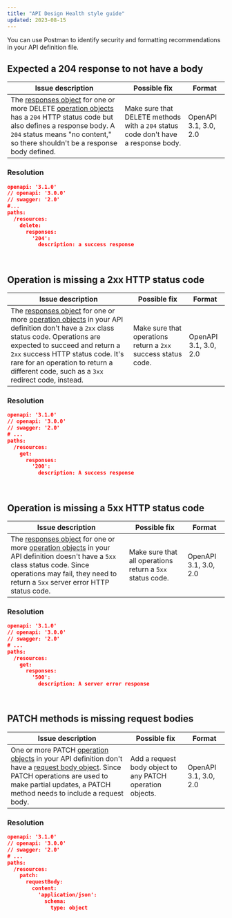 ```yaml
---
title: "API Design Health style guide"
updated: 2023-08-15
---
```


You can use Postman to identify security and formatting recommendations in your API definition file.

## Expected a 204 response to not have a body

| Issue description | Possible fix | Format |
| ----------- | ----------- | ----------- |
| The [responses object](https://github.com/OAI/OpenAPI-Specification/blob/main/versions/3.0.3.md#responses-object) for one or more DELETE [operation objects](https://github.com/OAI/OpenAPI-Specification/blob/main/versions/3.0.3.md#operationObject) has a `204` HTTP status code but also defines a response body. A `204` status means "no content," so there shouldn't be a response body defined. | Make sure that DELETE methods with a `204` status code don't have a response body. | OpenAPI 3.1, 3.0, 2.0 |

### Resolution

```json
openapi: '3.1.0'
// openapi: '3.0.0'
// swagger: '2.0'
#...
paths:
  /resources:
    delete:
      responses:
        '204':
          description: a success response
```

&nbsp;

## Operation is missing a 2xx HTTP status code

| Issue description | Possible fix | Format |
| ----------- | ----------- | ----------- |
| The [responses object](https://github.com/OAI/OpenAPI-Specification/blob/main/versions/3.0.3.md#responses-object) for one or more [operation objects](https://github.com/OAI/OpenAPI-Specification/blob/main/versions/3.0.3.md#operationObject) in your API definition don't have a `2xx` class status code. Operations are expected to succeed and return a `2xx` success HTTP status code. It's rare for an operation to return a different code, such as a `3xx` redirect code, instead. | Make sure that operations return a `2xx` success status code. | OpenAPI 3.1, 3.0, 2.0 |

### Resolution

```json
openapi: '3.1.0'
// openapi: '3.0.0'
// swagger: '2.0'
# ...
paths:
  /resources:
    get:
      responses:
        '200':
          description: A success response
```

&nbsp;

## Operation is missing a 5xx HTTP status code

| Issue description | Possible fix | Format |
| ----------- | ----------- | ----------- |
| The [responses object](https://github.com/OAI/OpenAPI-Specification/blob/main/versions/3.0.3.md#responses-object) for one or more [operation objects](https://github.com/OAI/OpenAPI-Specification/blob/main/versions/3.0.3.md#operationObject) in your API definition doesn't have a `5xx` class status code. Since operations may fail, they need to return a `5xx` server error HTTP status code. | Make sure that all operations return a `5xx` status code. | OpenAPI 3.1, 3.0, 2.0 |

### Resolution

```json
openapi: '3.1.0'
// openapi: '3.0.0'
// swagger: '2.0'
# ...
paths:
  /resources:
    get:
      responses:
        '500':
          description: A server error response
```

&nbsp;

## PATCH methods is missing request bodies

| Issue description | Possible fix | Format |
| ----------- | ----------- | ----------- |
| One or more PATCH [operation objects](https://github.com/OAI/OpenAPI-Specification/blob/main/versions/3.0.3.md#operationObject) in your API definition don't have a [request body object](https://github.com/OAI/OpenAPI-Specification/blob/main/versions/3.0.3.md#requestBodyObject). Since PATCH operations are used to make partial updates, a PATCH method needs to include a request body. | Add a request body object to any PATCH operation objects. | OpenAPI 3.1, 3.0, 2.0 |

### Resolution

```json
openapi: '3.1.0'
// openapi: '3.0.0'
// swagger: '2.0'
# ...
paths:
  /resources:
    patch:
      requestBody:
        content:
          'application/json':
            schema:
              type: object
```

&nbsp;

